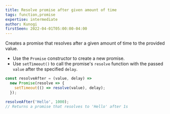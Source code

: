```yaml
---
title: Resolve promise after given amount of time
tags: function,promise
expertise: intermediate
author: Kunogi
firstSeen: 2022-04-01T05:00:00-04:00
---
```


Creates a promise that resolves after a given amount of time to the provided value.

- Use the `Promise` constructor to create a new promise.
- Use `setTimeout()` to call the promise's `resolve` function with the passed `value` after the specified `delay`.

```js
const resolveAfter = (value, delay) =>
  new Promise(resolve => {
    setTimeout(() => resolve(value), delay);
  });
```

```js
resolveAfter('Hello', 1000);
// Returns a promise that resolves to 'Hello' after 1s
```

